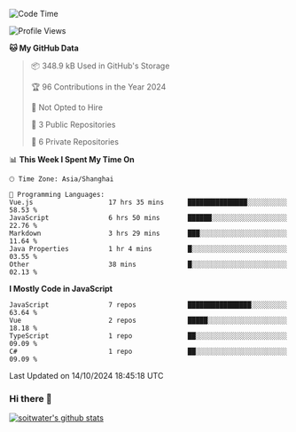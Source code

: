 <!--START_SECTION:waka-->
![Code Time](http://img.shields.io/badge/Code%20Time-4%2C102%20hrs%2012%20mins-blue)

![Profile Views](http://img.shields.io/badge/Profile%20Views-0-blue)

**🐱 My GitHub Data** 

> 📦 348.9 kB Used in GitHub's Storage 
 > 
> 🏆 96 Contributions in the Year 2024
 > 
> 🚫 Not Opted to Hire
 > 
> 📜 3 Public Repositories 
 > 
> 🔑 6 Private Repositories 
 > 
📊 **This Week I Spent My Time On** 

```text
🕑︎ Time Zone: Asia/Shanghai

💬 Programming Languages: 
Vue.js                   17 hrs 35 mins      ███████████████░░░░░░░░░░   58.53 % 
JavaScript               6 hrs 50 mins       ██████░░░░░░░░░░░░░░░░░░░   22.76 % 
Markdown                 3 hrs 29 mins       ███░░░░░░░░░░░░░░░░░░░░░░   11.64 % 
Java Properties          1 hr 4 mins         █░░░░░░░░░░░░░░░░░░░░░░░░   03.55 % 
Other                    38 mins             █░░░░░░░░░░░░░░░░░░░░░░░░   02.13 % 
```

**I Mostly Code in JavaScript** 

```text
JavaScript               7 repos             ████████████████░░░░░░░░░   63.64 % 
Vue                      2 repos             █████░░░░░░░░░░░░░░░░░░░░   18.18 % 
TypeScript               1 repo              ██░░░░░░░░░░░░░░░░░░░░░░░   09.09 % 
C#                       1 repo              ██░░░░░░░░░░░░░░░░░░░░░░░   09.09 % 
```




 Last Updated on 14/10/2024 18:45:18 UTC
<!--END_SECTION:waka-->

### Hi there 👋
[![soitwater's github stats](https://github-readme-stats.vercel.app/api?username=soitwater)](https://github.com/soitwater/github-readme-stats)
